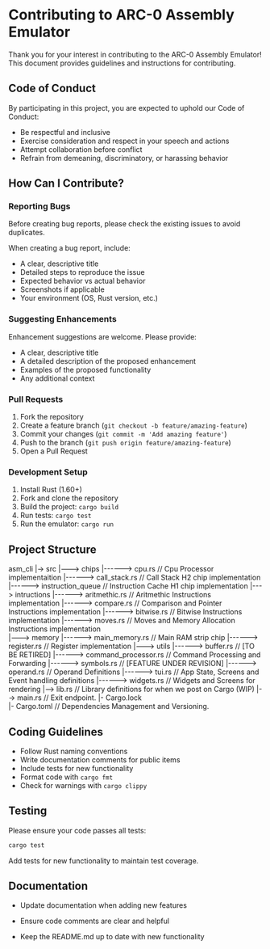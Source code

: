 # Contributing to ARC-0 Assembly Emulator

Thank you for your interest in contributing to the ARC-0 Assembly Emulator! This document provides guidelines and instructions for contributing.

## Code of Conduct

By participating in this project, you are expected to uphold our Code of Conduct:
- Be respectful and inclusive
- Exercise consideration and respect in your speech and actions
- Attempt collaboration before conflict
- Refrain from demeaning, discriminatory, or harassing behavior

## How Can I Contribute?

### Reporting Bugs

Before creating bug reports, please check the existing issues to avoid duplicates.

When creating a bug report, include:
- A clear, descriptive title
- Detailed steps to reproduce the issue
- Expected behavior vs actual behavior
- Screenshots if applicable
- Your environment (OS, Rust version, etc.)

### Suggesting Enhancements

Enhancement suggestions are welcome. Please provide:
- A clear, descriptive title
- A detailed description of the proposed enhancement
- Examples of the proposed functionality
- Any additional context

### Pull Requests

1. Fork the repository
2. Create a feature branch (`git checkout -b feature/amazing-feature`)
3. Commit your changes (`git commit -m 'Add amazing feature'`)
4. Push to the branch (`git push origin feature/amazing-feature`)
5. Open a Pull Request

### Development Setup

1. Install Rust (1.60+)
2. Fork and clone the repository
3. Build the project: `cargo build`
4. Run tests: `cargo test`
5. Run the emulator: `cargo run`

## Project Structure
asm_cli 
|-> src 
|---> chips
|------> cpu.rs                    // Cpu Processor implementaition
|------> call_stack.rs             // Call Stack H2 chip implementation
|------> instruction_queue         // Instruction Cache H1 chip implementation
|---> intructions
|------> aritmethic.rs             // Aritmethic Instructions implementation
|------> compare.rs                // Comparison and Pointer Instructions implementation
|------> bitwise.rs                // Bitwise Instructions implementation
|------> moves.rs                  // Moves and Memory Allocation Instructions implementation  
|---> memory 
|------> main_memory.rs            // Main RAM strip chip
|------> register.rs               // Register implementation
|---> utils
|------> buffer.rs                 // [TO BE RETIRED]
|------> command_processor.rs      // Command Processing and Forwarding
|------> symbols.rs                // [FEATURE UNDER REVISION]
|------> operand.rs                // Operand Definitions
|------> tui.rs                    // App State, Screens and Event handling definitions
|------> widgets.rs                // Widgets and Screens for rendering 
|--> lib.rs                        // Library definitions for when we post on Cargo (WIP)
|--> main.rs                       // Exit endpoint. 
|- Cargo.lock                      
|- Cargo.toml                      // Dependencies Management and Versioning.


## Coding Guidelines

- Follow Rust naming conventions
- Write documentation comments for public items
- Include tests for new functionality
- Format code with `cargo fmt`
- Check for warnings with `cargo clippy`

## Testing

Please ensure your code passes all tests:

```bash
cargo test
```
Add tests for new functionality to maintain test coverage.

## Documentation
* Update documentation when adding new features

* Ensure code comments are clear and helpful

* Keep the README.md up to date with new functionality